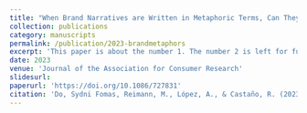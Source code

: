 ```yaml
---
title: "When Brand Narratives are Written in Metaphoric Terms, Can They Weaken Self–Brand Connections?"
collection: publications
category: manuscripts
permalink: /publication/2023-brandmetaphors
excerpt: 'This paper is about the number 1. The number 2 is left for future work.'
date: 2023
venue: 'Journal of the Association for Consumer Research'
slidesurl: 
paperurl: 'https://doi.org/10.1086/727831'
citation: 'Do, Sydni Fomas, Reimann, M., López, A., & Castaño, R. (2023). When Brand Narratives are Written in Metaphoric Terms, Can They Weaken Self–Brand Connections? Journal of the Association for Consumer Research. https://doi.org/10.1086/727831'
---
```


